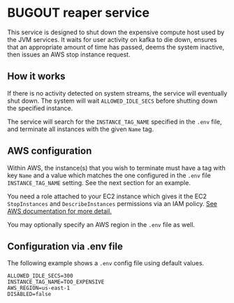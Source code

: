 # BUGOUT reaper service

This service is designed to shut down the expensive compute host used by the JVM services.  It waits for user activity on kafka to die down, ensures that an appropriate amount of time has passed, deems the system inactive, then issues an AWS stop instance request.

## How it works

If there is no activity detected on system streams, the service will eventually shut down.  The system will wait `ALLOWED_IDLE_SECS` before shutting down the specified instance.

The service will search for the `INSTANCE_TAG_NAME` specified in the `.env` file, and terminate all instances with the given `Name` tag.

## AWS configuration

Within AWS, the instance(s) that you wish to terminate must have a tag with key `Name` and a  value which matches the one configured in the `.env` file `INSTANCE_TAG_NAME` setting. See the next section for an example.

You need a role attached to your EC2 instance which gives it the EC2 `StopInstances` and `DescribeInstances` permissions via an IAM policy.  [See AWS documentation for more detail.](https://docs.aws.amazon.com/AWSEC2/latest/UserGuide/iam-roles-for-amazon-ec2.html)

You may optionally specify an AWS region in the `.env` file as well.

## Configuration via .env file

The following example shows a `.env` config file using default values.

```text
ALLOWED_IDLE_SECS=300
INSTANCE_TAG_NAME=TOO_EXPENSIVE
AWS_REGION=us-east-1
DISABLED=false
```

